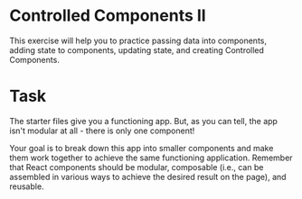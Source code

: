 # Controlled Components II

This exercise will help you to practice passing data into components, adding state to components, updating state, and creating Controlled Components.

# Task

The starter files give you a functioning app. But, as you can tell, the app isn't modular at all - there is only one component!

Your goal is to break down this app into smaller components and make them work together to achieve the same functioning application. Remember that React components should be modular, composable (i.e., can be assembled in various ways to achieve the desired result on the page), and reusable.
